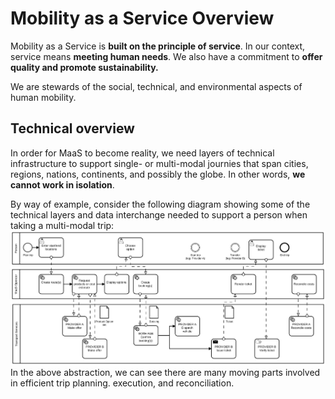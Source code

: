 # Mobility as a Service Overview

Mobility as a Service is **built on the principle of service**. In our context, service means **meeting human needs**. We also have a commitment to **offer quality and promote sustainability.**

We are stewards of the social, technical, and environmental aspects of human mobility.

## Technical overview

In order for MaaS to become reality, we need layers of technical infrastructure to support single- or multi-modal journies that span cities, regions, nations, continents, and possibly the globe. In other words, **we cannot work in isolation**.

By way of example, consider the following diagram showing some of the technical layers and data interchange needed to support a person when taking a multi-modal trip:![](/resources/multi-modal_user_journey_data_flow.png)In the above abstraction, we can see there are many moving parts involved in efficient trip planning. execution, and reconciliation.

